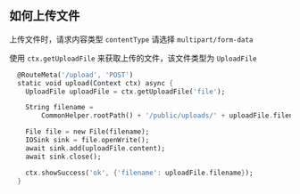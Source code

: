 ## 如何上传文件

上传文件时，请求内容类型 `contentType` 请选择 `multipart/form-data`

使用 `ctx.getUploadFile` 来获取上传的文件，该文件类型为 `UploadFile`

```dart
  @RouteMeta('/upload', 'POST')
  static void upload(Context ctx) async {
    UploadFile uploadFile = ctx.getUploadFile('file');

    String filename =
        CommonHelper.rootPath() + '/public/uploads/' + uploadFile.filename;

    File file = new File(filename);
    IOSink sink = file.openWrite();
    await sink.add(uploadFile.content);
    await sink.close();

    ctx.showSuccess('ok', {'filename': uploadFile.filename});
  }
```